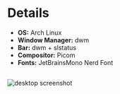# Details
- **OS:** Arch Linux
- **Window Manager:** dwm
- **Bar:** dwm + slstatus
- **Compositor:** Picom
- **Fonts:** JetBrainsMono Nerd Font

##
![desktop screenshot]('https://i.ibb.co/bN5QwdY/2024-07-27-11-01-06.png')
